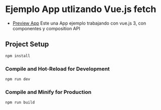 # Ejemplo App utlizando Vue.js fetch
- [Preview App](https://appluisrey01.netlify.app/)
Este una App ejemplo trabajando con vue.js 3, con componentes y composition API

## Project Setup

```sh
npm install
```

### Compile and Hot-Reload for Development

```sh
npm run dev
```

### Compile and Minify for Production

```sh
npm run build
```
